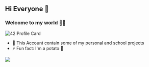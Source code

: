 ## Hi Everyone 👋

### Welcome to my world 👨‍💻 

![42 Profile Card](https://1337-readme.vercel.app/api/profile?cursus=42cursus&dark=true&login=obelouch)

- 🌱 This Account contain some of my personal and school projects
- ⚡ Fun fact: I'm a potato 🥔

<a href="https://github.com/drslax?tab=repositories">
 <img align="center" src="https://github-readme-stats.vercel.app/api?username=XD-OB&line_height=30&show_icons=true&theme=dark">
</a>

<!--
**XD-OB/XD-OB** is a ✨ _special_ ✨ repository because its `README.md` (this file) appears on your GitHub profile.

Here are some ideas to get you started:

- 🔭 I’m currently working on ...
- 🌱 I’m currently learning ...
- 👯 I’m looking to collaborate on ...
- 🤔 I’m looking for help with ...
- 💬 Ask me about ...
- 📫 How to reach me: ...
- 😄 Pronouns: ...
- ⚡ Fun fact: ...
-->
